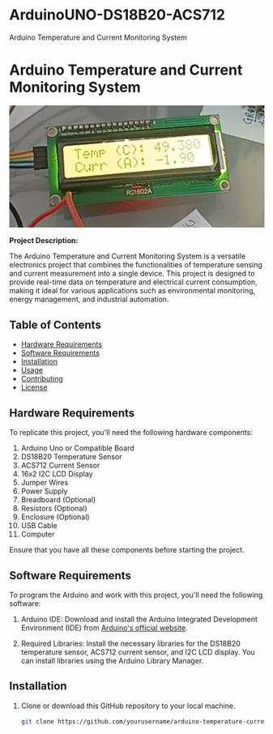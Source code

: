 # ArduinoUNO-DS18B20-ACS712
 Arduino Temperature and Current Monitoring System
 # Arduino Temperature and Current Monitoring System

![Project Image](project_image.png) <!-- Add an image of your project here, if available -->

**Project Description:**

The Arduino Temperature and Current Monitoring System is a versatile electronics project that combines the functionalities of temperature sensing and current measurement into a single device. This project is designed to provide real-time data on temperature and electrical current consumption, making it ideal for various applications such as environmental monitoring, energy management, and industrial automation.

## Table of Contents

- [Hardware Requirements](#hardware-requirements)
- [Software Requirements](#software-requirements)
- [Installation](#installation)
- [Usage](#usage)
- [Contributing](#contributing)
- [License](#license)

## Hardware Requirements

To replicate this project, you'll need the following hardware components:

1. Arduino Uno or Compatible Board
2. DS18B20 Temperature Sensor
3. ACS712 Current Sensor
4. 16x2 I2C LCD Display
5. Jumper Wires
6. Power Supply
7. Breadboard (Optional)
8. Resistors (Optional)
9. Enclosure (Optional)
10. USB Cable
11. Computer

Ensure that you have all these components before starting the project.

## Software Requirements

To program the Arduino and work with this project, you'll need the following software:

1. Arduino IDE: Download and install the Arduino Integrated Development Environment (IDE) from [Arduino's official website](https://www.arduino.cc/en/software).

2. Required Libraries: Install the necessary libraries for the DS18B20 temperature sensor, ACS712 current sensor, and I2C LCD display. You can install libraries using the Arduino Library Manager.

## Installation

1. Clone or download this GitHub repository to your local machine.

   ```bash
   git clone https://github.com/yourusername/arduino-temperature-current-monitoring.git
